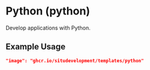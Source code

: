 # Python (python)

Develop applications with Python.

## Example Usage

```json
"image": "ghcr.io/situdevelopment/templates/python"
```
